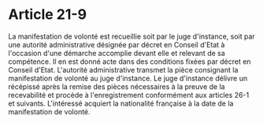 # Article 21-9

La manifestation de volonté est recueillie soit par le juge d'instance, soit par une autorité administrative désignée par décret en Conseil d'Etat à l'occasion d'une démarche accomplie devant elle et relevant de sa compétence. Il en est donné acte dans des conditions fixées par décret en Conseil d'Etat. L'autorité administrative transmet la pièce consignant la manifestation de volonté au juge d'instance.   Le juge d'instance délivre un récépissé après la remise des pièces nécessaires à la preuve de la recevabilité et procède à l'enregistrement conformément aux articles 26-1 et suivants.   L'intéressé acquiert la nationalité française à la date de la manifestation de volonté.